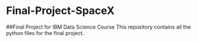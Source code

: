 # Final-Project-SpaceX
##Final Project for IBM Data Science Course
This repository contains all the python files for the final project. 
